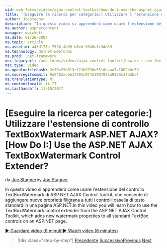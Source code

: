 ```yaml
---
uid: web-forms/videos/ajax-control-toolkit/how-do-i-use-the-aspnet-ajax-textboxwatermark-control-extender
title: '[Eseguire la ricerca per categorie:] Utilizzare l''estensione di controllo TextBoxWatermark ASP.NET AJAX? | Microsoft Docs'
author: JoeStagner
description: "In questo video si apprenderà come usare l'estensione del controllo TextBoxWatermark di ASP.NET AJAX Control Toolkit, che consente di aggiungere nuove proprietà filigrana a un..."
ms.author: aspnetcontent
manager: wpickett
ms.date: 01/26/2007
ms.topic: article
ms.assetid: a43d175e-7526-4dd9-b8ed-9348c3c3dd39
ms.technology: dotnet-webforms
ms.prod: .net-framework
msc.legacyurl: /web-forms/videos/ajax-control-toolkit/how-do-i-use-the-aspnet-ajax-textboxwatermark-control-extender
msc.type: video
ms.openlocfilehash: 2e76e25d913cf21b9736e551dcaaa7a1882b3c59
ms.sourcegitcommit: 9a9483aceb34591c97451997036a9120c3fe2baf
ms.translationtype: MT
ms.contentlocale: it-IT
ms.lasthandoff: 11/10/2017
---
```

<a name="how-do-i-use-the-aspnet-ajax-textboxwatermark-control-extender"></a><span data-ttu-id="c375e-104">[Eseguire la ricerca per categorie:] Utilizzare l'estensione di controllo TextBoxWatermark ASP.NET AJAX?</span><span class="sxs-lookup"><span data-stu-id="c375e-104">[How Do I:] Use the ASP.NET AJAX TextBoxWatermark Control Extender?</span></span>
====================
<span data-ttu-id="c375e-105">da [Joe Stagner](https://github.com/JoeStagner)</span><span class="sxs-lookup"><span data-stu-id="c375e-105">by [Joe Stagner](https://github.com/JoeStagner)</span></span>

<span data-ttu-id="c375e-106">In questo video si apprenderà come usare l'estensione del controllo TextBoxWatermark di ASP.NET AJAX Control Toolkit, che consente di aggiungere nuove proprietà filigrana a tutti i controlli casella di testo standard in una pagina ASP.NET.</span><span class="sxs-lookup"><span data-stu-id="c375e-106">In this video you will learn how to use the TextBoxWatermark control extender from the ASP.NET AJAX Control Toolkit, which adds new watermark properties to all standard TextBox controls on an ASP.NET page.</span></span>

[<span data-ttu-id="c375e-107">&#9654; Guardare video (6 minuti)</span><span class="sxs-lookup"><span data-stu-id="c375e-107">&#9654; Watch video (6 minutes)</span></span>](https://channel9.msdn.com/Blogs/ASP-NET-Site-Videos/how-do-i-use-the-aspnet-ajax-textboxwatermark-control-extender)

>[!div class="step-by-step"]
<span data-ttu-id="c375e-108">[Precedente](how-do-i-use-the-aspnet-ajax-cascadingdropdown-control-extender.md)
[Successivo](how-do-i-use-the-aspnet-ajax-popup-control-extender.md)</span><span class="sxs-lookup"><span data-stu-id="c375e-108">[Previous](how-do-i-use-the-aspnet-ajax-cascadingdropdown-control-extender.md)
[Next](how-do-i-use-the-aspnet-ajax-popup-control-extender.md)</span></span>
